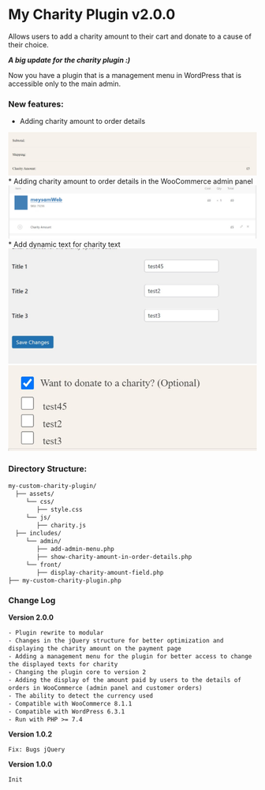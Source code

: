# My Charity Plugin v2.0.0

Allows users to add a charity amount to their cart and donate to a cause of their choice.

***A big update for the charity plugin :)***

Now you have a plugin that is a management menu in WordPress that is accessible only to the main admin.

### New features:
* Adding charity amount to order details
<img src="assets/img/charity-amount.jpg" alt="charity amount">
* Adding charity amount to order details in the WooCommerce admin panel
<img src="assets/img/charity-amount-2.jpg" alt="charity">
* Add dynamic text for charity text
<img src="assets/img/title.jpeg" alt="charity">
<img src="assets/img/show-title.jpeg" alt="charity">


### Directory Structure:
    my-custom-charity-plugin/
      ├── assets/
         └── css/
            ├── style.css
         └── js/
            ├── charity.js
      ├── includes/
         └── admin/
            ├── add-admin-menu.php
            ├── show-charity-amount-in-order-details.php
         └── front/
            ├── display-charity-amount-field.php
    ├── my-custom-charity-plugin.php


### Change Log

**Version 2.0.0**
````
- Plugin rewrite to modular
- Changes in the jQuery structure for better optimization and displaying the charity amount on the payment page
- Adding a management menu for the plugin for better access to change the displayed texts for charity
- Changing the plugin core to version 2
- Adding the display of the amount paid by users to the details of orders in WooCommerce (admin panel and customer orders)
- The ability to detect the currency used
- Compatible with WooCommerce 8.1.1
- Compatible with WordPress 6.3.1
- Run with PHP >= 7.4
````

**Version 1.0.2**
````
Fix: Bugs jQuery
````
**Version 1.0.0**

````
Init
````

